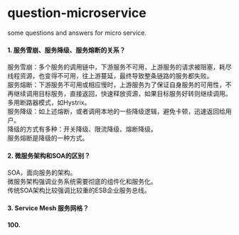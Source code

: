 # question-microservice
some questions and answers for micro service.

#### 1. 服务雪崩、服务降级、服务熔断的关系？
服务雪崩：多个服务的调用链中，下游服务不可用，上游服务的请求被阻塞，耗尽线程资源，也变得不可用，往上游蔓延，最终导致整条链路的服务都失败。<br>
服务熔断：下游服务不可用或相应慢时，上游服务为了保证自身服务的可用性，不再继续调用目标服务，直接返回，快速释放资源，如果目标服务好转则继续调用。多用断路器模式，如Hystrix。<br>
服务降级：如上述熔断，或者调用本地的一些降级逻辑，避免卡顿，迅速返回给用户。<br>
降级的方式有多种：开关降级、限流降级、熔断降级。<br>
服务熔断是降级的一种方式。

#### 2. 微服务架构和SOA的区别？
SOA，面向服务的架构。<br>
微服务架构强调业务系统需要彻底的组件化和服务化。<br>
传统SOA架构比较强调比较重的ESB企业服务总线。

#### 3. Service Mesh 服务网格？











#### 100.

